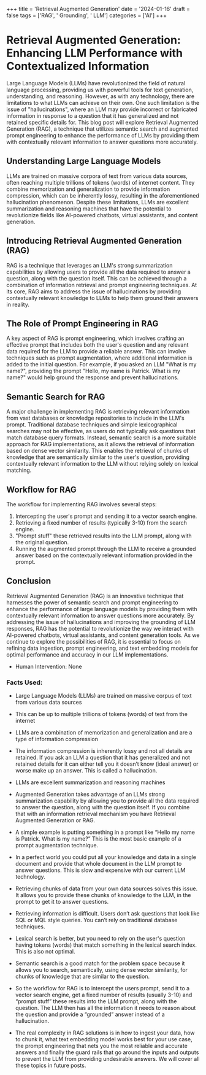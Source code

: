 
+++
title = 'Retrieval Augmented Generation'
date = '2024-01-16'
draft = false
tags = ['RAG', ' Grounding', ' LLM']
categories = ['AI']
+++

 # Retrieval Augmented Generation: Enhancing LLM Performance with Contextualized Information

Large Language Models (LLMs) have revolutionized the field of natural language processing, providing us with powerful tools for text generation, understanding, and reasoning. However, as with any technology, there are limitations to what LLMs can achieve on their own. One such limitation is the issue of "hallucinations", where an LLM may provide incorrect or fabricated information in response to a question that it has generalized and not retained specific details for. This blog post will explore Retrieval Augmented Generation (RAG), a technique that utilizes semantic search and augmented prompt engineering to enhance the performance of LLMs by providing them with contextually relevant information to answer questions more accurately.

## Understanding Large Language Models

LLMs are trained on massive corpora of text from various data sources, often reaching multiple trillions of tokens (words) of internet content. They combine memorization and generalization to provide information compression, which can be inherently lossy, resulting in the aforementioned hallucination phenomenon. Despite these limitations, LLMs are excellent summarization and reasoning machines that have the potential to revolutionize fields like AI-powered chatbots, virtual assistants, and content generation.

## Introducing Retrieval Augmented Generation (RAG)

RAG is a technique that leverages an LLM's strong summarization capabilities by allowing users to provide all the data required to answer a question, along with the question itself. This can be achieved through a combination of information retrieval and prompt engineering techniques. At its core, RAG aims to address the issue of hallucinations by providing contextually relevant knowledge to LLMs to help them ground their answers in reality.

## The Role of Prompt Engineering in RAG

A key aspect of RAG is prompt engineering, which involves crafting an effective prompt that includes both the user's question and any relevant data required for the LLM to provide a reliable answer. This can involve techniques such as prompt augmentation, where additional information is added to the initial question. For example, if you asked an LLM "What is my name?", providing the prompt "Hello, my name is Patrick. What is my name?" would help ground the response and prevent hallucinations.

## Semantic Search for RAG

A major challenge in implementing RAG is retrieving relevant information from vast databases or knowledge repositories to include in the LLM's prompt. Traditional database techniques and simple lexicographical searches may not be effective, as users do not typically ask questions that match database query formats. Instead, semantic search is a more suitable approach for RAG implementations, as it allows the retrieval of information based on dense vector similarity. This enables the retrieval of chunks of knowledge that are semantically similar to the user's question, providing contextually relevant information to the LLM without relying solely on lexical matching.

## Workflow for RAG

The workflow for implementing RAG involves several steps:

1. Intercepting the user's prompt and sending it to a vector search engine.
2. Retrieving a fixed number of results (typically 3-10) from the search engine.
3. "Prompt stuff" these retrieved results into the LLM prompt, along with the original question.
4. Running the augmented prompt through the LLM to receive a grounded answer based on the contextually relevant information provided in the prompt.

## Conclusion

Retrieval Augmented Generation (RAG) is an innovative technique that harnesses the power of semantic search and prompt engineering to enhance the performance of large language models by providing them with contextually relevant information to answer questions more accurately. By addressing the issue of hallucinations and improving the grounding of LLM responses, RAG has the potential to revolutionize the way we interact with AI-powered chatbots, virtual assistants, and content generation tools. As we continue to explore the possibilities of RAG, it is essential to focus on refining data ingestion, prompt engineering, and text embedding models for optimal performance and accuracy in our LLM implementations.
 * Human Intervention: None

### Facts Used:
* Large Language Models (LLMs) are trained on massive corpus of text from various data sources
* This can be up to multiple trillions of tokens (words) of text from the internet
* LLMs are a combination of memorization and generalization and are a type of information compression
* The information compression is inherently lossy and not all details are retained.  If you ask an LLM a question that it has generalized and not retained details for it can either tell you it doesn’t know (ideal answer) or worse make up an answer.  This is called a hallucination.
* LLMs are excellent summarization and reasoning machines
* Augmented Generation takes advantage of an LLMs strong summarization capability by allowing you to provide all the data required to answer the question, along with the question itself.  If you combine that with an information retrieval mechanism you have Retrieval Augmented Generation or RAG.
* A simple example is putting something in a prompt like “Hello my name is Patrick.  What is my name?”  This is the most basic example of a prompt augmentation technique.
* In a perfect world you could put all your knowledge and data in a single document and provide that whole document in the LLM prompt to answer questions. This is slow and expensive with our current LLM technology.
* Retrieving chunks of data from your own data sources solves this issue.  It allows you to provide these chunks of knowledge to the LLM, in the prompt to get it to answer questions.
* Retrieving information is difficult.  Users don’t ask questions that look like SQL or MQL style queries.  You can’t rely on traditional database techniques.
* Lexical search is better, but you need to rely on the user's question having tokens (words) that match something in the lexical search index.  This is also not optimal.
* Semantic search is a good match for the problem space because it allows you to search, semantically, using dense vector similarity, for chunks of knowledge that are similar to the question.
* So the workflow for RAG is to intercept the users prompt, send it to a vector search engine, get a fixed number of results (usually 3-10) and “prompt stuff” these results into the LLM prompt, along with the question.  The LLM then has all the information it needs to reason about the question and provide a “grounded” answer instead of a hallucination.
* The real complexity in RAG solutions is in how to ingest your data, how to chunk it, what text embedding model works best for your use case, the prompt engineering that nets you the most reliable and accurate answers and finally the guard rails that go around the inputs and outputs to prevent the LLM from providing undesirable answers.  We will cover all these topics in future posts.
